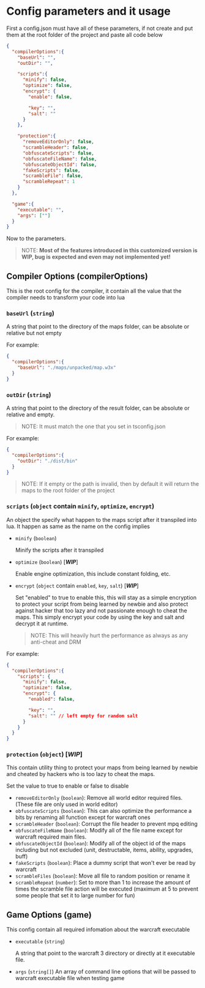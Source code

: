 # Config parameters and it usage

  First a config.json must have all of these parameters, if not create and put them at the root folder of the
  project and paste all code below

```json
{
  "compilerOptions":{
    "baseUrl": "",
    "outDir": "",

    "scripts":{
      "minify": false,
      "optimize": false,
      "encrypt": {
        "enable": false,

        "key": "",
        "salt": ""
      }
    },

    "protection":{
      "removeEditorOnly": false,
      "scrambleHeader": false,
      "obfuscateScripts": false,
      "obfuscateFileName": false,
      "obfuscateObjectId": false,
      "fakeScripts": false,
      "scrambleFile": false,
      "scrambleRepeat": 1
    }
  },

  "game":{
    "executable": "",
    "args": [""]
  }
}
```

  Now to the parameters.

>NOTE: **Most of the features introduced in this customized version is WIP, bug is  expected and even may not implemented yet!**

## Compiler Options (compilerOptions)

  This is the root config for the compiler, it contain all the value that the compiler needs to transform your code
  into lua

### `baseUrl` (`string`)

  A string that point to the directory of the maps folder, can be absolute or relative but not empty

  For example:

```json
{
  "compilerOptions":{
    "baseUrl": "./maps/unpacked/map.w3x"
  }
}
```

### `outDir` (`string`)

  A string that point to the directory of the result folder, can be absolute or relative and empty.
  >NOTE: It must match the one that you set in tsconfig.json

  For example:

```json
{
  "compilerOptions":{
    "outDir": "./dist/bin"
  }
}
```

>NOTE: If it empty or the path is invalid, then by default it will return the maps to the root folder of the project

### `scripts` (`object` contain `minify`, `optimize`, `encrypt`)

  An object the specify what happen to the maps script after it transpiled into lua. It happen as same as the name on the config implies

- `minify` (`boolean`)

  Minify the scripts after it transpiled

- `optimize` (`boolean`) [***WIP***]

  Enable engine optimization, this include constant folding, etc.

- `encrypt` (`object` contain `enabled`, `key`, `salt`) [***WIP***]

  Set "enabled" to true to enable this, this will stay as a simple encryption to protect your script from being learned by newbie and also protect against hacker that too lazy and not passionate enough to cheat the maps. This simply encrypt your code by using the key and salt and decrypt it at runtime.
  >NOTE: This will heavily hurt the performance as always as any anti-cheat and DRM

For example:

```json
{
  "compilerOptions":{
    "scripts": {
      "minify": false,
      "optimize": false,
      "encrypt": {
        "enabled": false,

        "key": "",
        "salt": "" // left empty for random salt
      }
    }
  }
}
```

### `protection` (`object`) [*WIP*]

  This contain utility thing to protect your maps from being learned by newbie and cheated by hackers who is too lazy to cheat the maps.

  Set the value to true to enable or false to disable

- `removeEditorOnly` (`boolean`): Remove all world editor required files. (These file are only used in world editor)
- `obfuscateScripts` (`boolean`): This can also optimize the performance a bits by renaming all function except for warcraft ones
- `scrambleHeader` (`boolean`): Corrupt the file header to prevent mpq editing
- `obfuscateFileName` (`boolean`): Modify all of the file name except for warcraft required main files.
- `obfuscateObjectId` (`boolean`): Modify all of the object id of the maps including but not excluded (unit, destructable, items, ability, upgrades, buff)
- `fakeScripts` (`boolean`): Place a dummy script that won't ever be read by warcraft
- `scrambleFiles` (`boolean`): Move all file to random position or rename it
- `scrambleRepeat` (`number`): Set to more than 1 to increase the amount of times the scramble file action will be executed (maximum at 5 to prevent some people that set it to large number for fun)

## Game Options (game)

  This config contain all required infomation about the warcraft executable

- `executable` (`string`)

  A string that point to the warcraft 3 directory or directly at it executable file.
- `args` (`string[]`)
  An array of command line options that will be passed to warcraft executable file when testing game
